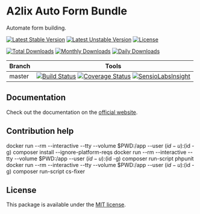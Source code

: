 # A2lix Auto Form Bundle

Automate form building.

[![Latest Stable Version](https://poser.pugx.org/a2lix/auto-form-bundle/v/stable)](https://packagist.org/packages/a2lix/auto-form-bundle)
[![Latest Unstable Version](https://poser.pugx.org/a2lix/auto-form-bundle/v/unstable)](https://packagist.org/packages/a2lix/auto-form-bundle)
[![License](https://poser.pugx.org/a2lix/auto-form-bundle/license)](https://packagist.org/packages/a2lix/auto-form-bundle)

[![Total Downloads](https://poser.pugx.org/a2lix/auto-form-bundle/downloads)](https://packagist.org/packages/a2lix/auto-form-bundle)
[![Monthly Downloads](https://poser.pugx.org/a2lix/auto-form-bundle/d/monthly)](https://packagist.org/packages/a2lix/auto-form-bundle)
[![Daily Downloads](https://poser.pugx.org/a2lix/auto-form-bundle/d/daily)](https://packagist.org/packages/a2lix/auto-form-bundle)

| Branch | Tools |
| --- | --- |
| master | [![Build Status][ci_badge]][ci_link] [![Coverage Status][coverage_badge]][coverage_link] [![SensioLabsInsight][sensioinsight_badge]][sensioinsight_link] |

## Documentation

Check out the documentation on the [official website](http://a2lix.fr/bundles/auto-form).

## Contribution help

docker run --rm --interactive --tty --volume $PWD:/app --user $(id -u):$(id -g) composer install --ignore-platform-reqs
docker run --rm --interactive --tty --volume $PWD:/app --user $(id -u):$(id -g) composer run-script phpunit
docker run --rm --interactive --tty --volume $PWD:/app --user $(id -u):$(id -g) composer run-script cs-fixer

## License

This package is available under the [MIT license](LICENSE).

[ci_badge]: https://github.com/a2lix/AutoFormBundle/workflows/CI/badge.svg
[ci_link]: https://github.com/a2lix/AutoFormBundle/actions?query=workflow%3ACI
[coverage_badge]: https://codecov.io/gh/a2lix/AutoFormBundle/branch/master/graph/badge.svg
[coverage_link]: https://codecov.io/gh/a2lix/AutoFormBundle/branch/master
[sensioinsight_badge]: https://insight.sensiolabs.com/projects/c6e68536-570e-409b-99c0-528c3484ada7/mini.png
[sensioinsight_link]: https://insight.sensiolabs.com/projects/c6e68536-570e-409b-99c0-528c3484ada7
